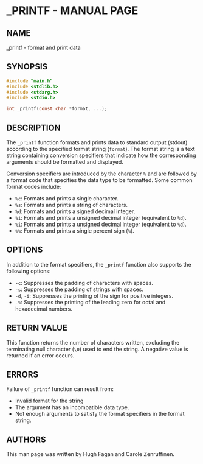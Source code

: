 # _PRINTF - MANUAL PAGE

## NAME
_printf - format and print data

## SYNOPSIS
```c
#include "main.h"
#include <stdlib.h>
#include <stdarg.h>
#include <stdio.h>

int _printf(const char *format, ...);
``````

## DESCRIPTION
The ```_printf``` function formats and prints data to standard output (stdout) according to the specified format string (```format```). The format string is a text string containing conversion specifiers that indicate how the corresponding arguments should be formatted and displayed.

Conversion specifiers are introduced by the character ```%``` and are followed by a format code that specifies the data type to be formatted. Some common format codes include:

* ```%c```: Formats and prints a single character.
* ```%s```: Formats and prints a string of characters.
* ```%d```: Formats and prints a signed decimal integer.
* ```%i```: Formats and prints a unsigned decimal integer (equivalent to ```%d```).
* ```%i```: Formats and prints a unsigned decimal integer (equivalent to ```%d```).
* ```%%```: Formats and prints a single percent sign (```%```).

## OPTIONS
In addition to the format specifiers, the ```_printf``` function also supports the following options:

* ```-c```: Suppresses the padding of characters with spaces.
* ```-s```: Suppresses the padding of strings with spaces.
* ```-d```, ```-i```: Suppresses the printing of the sign for positive integers.
* ```-%```: Suppresses the printing of the leading zero for octal and hexadecimal numbers.

## RETURN VALUE
This function returns the number of characters written, excluding the terminating null character (```\0```) used to end the string. A negative value is returned if an error occurs.
## ERRORS
Failure of ```_printf``` function can result from:
* Invalid format for the string
* The argument has an incompatible data type.
* Not enough arguments to satisfy the format specifiers in the format string.
## AUTHORS
This man page was written by Hugh Fagan and Carole Zenruffinen.

